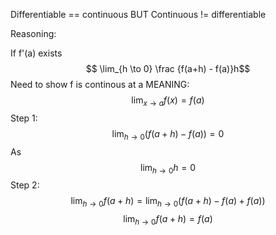 Differentiable == continuous 
BUT
Continuous != differentiable

Reasoning:

If f'(a) exists
$$ \lim_{h \to 0} \frac {f(a+h) - f(a)}h$$
Need to show f is continous at a MEANING:
$$ \lim_{x \to a} f(x)=f(a) $$
Step 1:
$$ \lim_{h \to 0} (f(a+h)-f(a)) = 0 $$
As
$$ \lim_{h \to 0}h = 0 $$
Step 2:
$$ \lim_{h \to 0} f(a+h) = \lim_{h \to 0}(f(a+h) - f(a) + f(a)) $$
$$ \lim_{h \to 0} f(a+h) = f(a) $$

